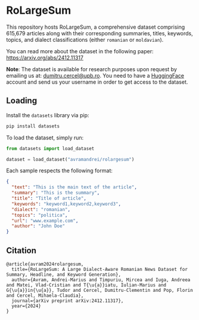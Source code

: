 # RoLargeSum

This repository hosts RoLargeSum, a comprehensive dataset comprising 615,679 articles along with their corresponding summaries, titles, keywords, topics, and dialect classifications (either `romanian` or `moldavian`).

You can read more about the dataset in the following paper: https://arxiv.org/abs/2412.11317

**Note**: The dataset is available for research purposes upon request by emailing us at: dumitru.cercel@upb.ro. You need to have a [HuggingFace](https://huggingface.co) account and send us your username in order to get access to the dataset.

## Loading

Install the `datasets` library via pip:

```bash
pip install datasets
```

To load the dataset, simply run:

```Python
from datasets import load_dataset

dataset = load_dataset("avramandrei/rolargesum")
```

Each sample respects the following format:
```json
{
  "text": "This is the main text of the article",
  "summary": "This is the summary",
  "title": "Title of article",
  "keywords": "keyword1,keyword2,keyword3",
  "dialect": "romanian",
  "topics": "politica",
  "url": "www.example.com",
  "author": "John Doe"
}
``` 

## Citation
```
@article{avram2024rolargesum,
  title={RoLargeSum: A Large Dialect-Aware Romanian News Dataset for Summary, Headline, and Keyword Generation},
  author={Avram, Andrei-Marius and Timpuriu, Mircea and Iuga, Andreea and Matei, Vlad-Cristian and T{\u{a}}iatu, Iulian-Marius and G{\u{a}}in{\u{a}}, Tudor and Cercel, Dumitru-Clementin and Pop, Florin and Cercel, Mihaela-Claudia},
  journal={arXiv preprint arXiv:2412.11317},
  year={2024}
}
```
